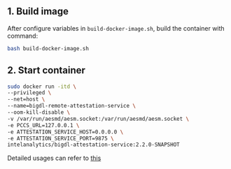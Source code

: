 ## 1. Build image
After configure variables in `build-docker-image.sh`, build the container with command:
```bash
bash build-docker-image.sh
```

## 2. Start container

```bash
sudo docker run -itd \
--privileged \
--net=host \
--name=bigdl-remote-attestation-service \
--oom-kill-disable \
-v /var/run/aesmd/aesm.socket:/var/run/aesmd/aesm.socket \
-e PCCS_URL=127.0.0.1 \
-e ATTESTATION_SERVICE_HOST=0.0.0.0 \
-e ATTESTATION_SERVICE_PORT=9875 \
intelanalytics/bigdl-attestation-service:2.2.0-SNAPSHOT
```

Detailed usages can refer to [this](https://github.com/intel-analytics/BigDL/tree/main/scala/ppml/src/main/scala/com/intel/analytics/bigdl/ppml/attestation)